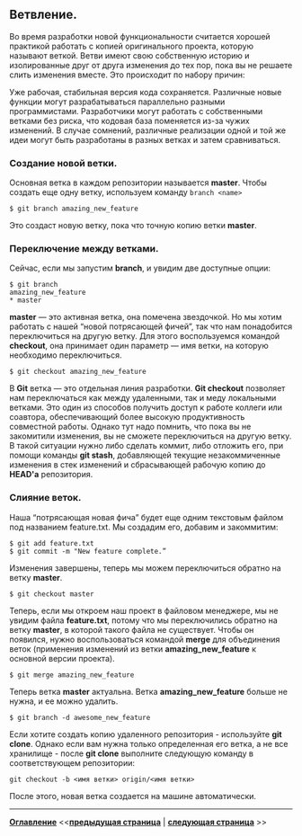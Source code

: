 ## Ветвление.

Во время разработки новой функциональности считается хорошей практикой работать с копией оригинального проекта, которую называют веткой. Ветви имеют свою собственную историю и изолированные друг от друга изменения до тех пор, пока вы не решаете слить изменения вместе. Это происходит по набору причин:

Уже рабочая, стабильная версия кода сохраняется.
Различные новые функции могут разрабатываться параллельно разными программистами.
Разработчики могут работать с собственными ветками без риска, что кодовая база поменяется из-за чужих изменений.
В случае сомнений, различные реализации одной и той же идеи могут быть разработаны в разных ветках и затем сравниваться.

### Создание новой ветки.

Основная ветка в каждом репозитории называется **master**. Чтобы создать еще одну ветку, используем команду `branch <name>`

`$ git branch amazing_new_feature`

Это создаст новую ветку, пока что точную копию ветки **master**.

### Переключение между ветками.

Сейчас, если мы запустим **branch**, и увидим две доступные опции:

```
$ git branch
amazing_new_feature
* master
```
**master** — это активная ветка, она помечена звездочкой. Но мы хотим работать с нашей “новой потрясающей фичей”, так что нам понадобится переключиться на другую ветку. Для этого воспользуемся командой **checkout**, она принимает один параметр — имя ветки, на которую необходимо переключиться.

`$ git checkout amazing_new_feature`

В **Git** ветка — это отдельная линия разработки. **Git checkout** позволяет нам переключаться как между удаленными, так и меду локальными ветками. Это один из способов получить доступ к работе коллеги или соавтора, обеспечивающий более высокую продуктивность совместной работы. Однако тут надо помнить, что пока вы не закомитили изменения, вы не сможете переключиться на другую ветку. В такой ситуации нужно либо сделать коммит, либо отложить его, при помощи команды **git stash**, добавляющей текущие незакоммиченные изменения в стек изменений и сбрасывающей рабочую копию до **HEAD'а** репозитория.

### Слияние веток.

Наша “потрясающая новая фича” будет еще одним текстовым файлом под названием feature.txt. Мы создадим его, добавим и закоммитим:

```
$ git add feature.txt
$ git commit -m "New feature complete.”
```
Изменения завершены, теперь мы можем переключиться обратно на ветку **master**.

`$ git checkout master`

Теперь, если мы откроем наш проект в файловом менеджере, мы не увидим файла **feature.txt**, потому что мы переключились обратно на ветку **master**, в которой такого файла не существует. Чтобы он появился, нужно воспользоваться командой **merge** для объединения веток (применения изменений из ветки **amazing_new_feature** к основной версии проекта).

`$ git merge amazing_new_feature`

Теперь ветка **master** актуальна. Ветка **amazing_new_feature** больше не нужна, и ее можно удалить.

`$ git branch -d awesome_new_feature`

Если хотите создать копию удаленного репозитория - используйте **git clone**. Однако если вам нужна только определенная его ветка, а не все хранилище - после **git clone** выполните следующую команду в соответствующем репозитории:

`git checkout -b <имя ветки> origin/<имя ветки>`

После этого, новая ветка создается на машине автоматически.

---
**[Оглавление](./readme.md)**  <<**[предыдущая страница](./deleting-local-repository.md)**  |  **[следующая страница](./deleting-branch-Git.md)** >>
